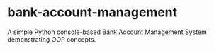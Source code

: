 # bank-account-management
 A simple Python console-based Bank Account Management System demonstrating OOP concepts.
